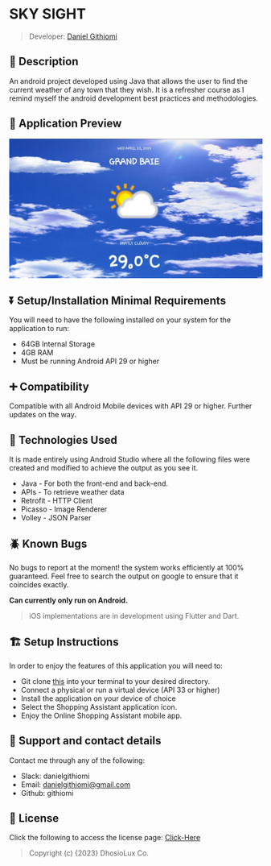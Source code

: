 # SKY SIGHT

> Developer: <a href="http://github.com/githiomi">Daniel Githiomi</a>

## 🚧 Description

An android project developed using Java that allows the user to find the current weather of any town
that they wish. It is a refresher course as I remind myself the android development best practices
and methodologies.

## 👀 Application Preview

![SCREENSHOT](app/src/main/res/drawable/app_screenshot.jpg)

## ⏬ Setup/Installation Minimal Requirements

You will need to have the following installed on your system for the application to run:

* 64GB Internal Storage
* 4GB RAM
* Must be running Android API 29 or higher

## ➕ Compatibility

Compatible with all Android Mobile devices with API 29 or higher.
Further updates on the way.

## 🤖 Technologies Used

It is made entirely using Android Studio where all the following files were created and modified to
achieve the output as you see it.

* Java - For both the front-end and back-end.
* APIs - To retrieve weather data
* Retrofit - HTTP Client
* Picasso - Image Renderer
* Volley - JSON Parser

## 🪲 Known Bugs

No bugs to report at the moment! the system works efficiently at 100% guaranteed. Feel free to
search the output on google to ensure that it coincides exactly.

**Can currently only run on Android.**

> iOS implementations are in development using Flutter and Dart.

## 🏗️ Setup Instructions

In order to enjoy the features of this application you will need to:

* Git clone [this](https://github.com/githiomi/Sky_Sight) into your terminal to your
  desired directory.
* Connect a physical or run a virtual device (API 33 or higher)
* Install the application on your device of choice
* Select the Shopping Assistant application icon.
* Enjoy the Online Shopping Assistant mobile app.

## 📧 Support and contact details

Contact me through any of the following:

* Slack: danielgithiomi
* Email: danielgithiomi@gmail.com
* Github: githiomi

## 📃 License

Click the following to access the license
page: [Click-Here](https://githiomi.github.io/Privacy-Policy/)

> Copyright (c) {2023} DhosioLux Co.